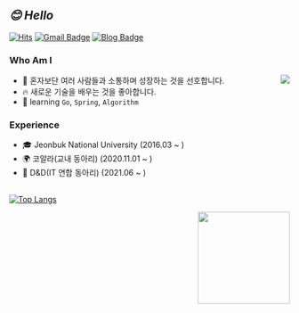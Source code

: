 ## _😊 Hello_
[![Hits](https://hits.seeyoufarm.com/api/count/incr/badge.svg?url=https%3A%2F%2Fgithub.com%2Fhaesoo9410&count_bg=%23EB8B10&title_bg=%23684327&icon=&icon_color=%23E7E7E7&title=VISIT&edge_flat=false)](https://github.com/soosungp33) 
[![Gmail Badge](https://img.shields.io/badge/Gmail-D14836?style=flat&logo=Gmail&logoColor=white)](mailto:soosungp33@gmail.com) 
[![Blog Badge](https://img.shields.io/badge/Blog-1eb031?style=flat&logoColor=white)](https://velog.io/@soosungp33) 

### Who Am I

<img align='right' src="https://github-readme-stats.vercel.app/api?username=soosungp33&show_icons=true&theme=radical">

- 🥇 혼자보단 여러 사람들과 소통하며 성장하는 것을 선호합니다.
- 🔥 새로운 기술을 배우는 것을 좋아합니다.
- 📕 learning `Go`, `Spring`, `Algorithm`

### Experience

- 🎓 Jeonbuk National University (2016.03 ~ )
- 🌍 코알라(교내 동아리) (2020.11.01 ~ )
- 🌱 D&D(IT 연합 동아리) (2021.06 ~ )

## 

[![Top Langs](https://github-readme-stats.vercel.app/api/top-langs/?username=soosungp33&layout=compact)](https://github.com/soosungp33/github-readme-stats)

<img align='right' src="http://mazassumnida.wtf/api/v2/generate_badge?boj=dhoh33" height="165">
